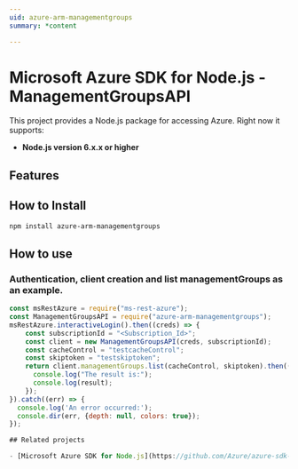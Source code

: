 ```yaml
---
uid: azure-arm-managementgroups
summary: *content

---
```

# Microsoft Azure SDK for Node.js - ManagementGroupsAPI
This project provides a Node.js package for accessing Azure. Right now it supports:
- **Node.js version 6.x.x or higher**

## Features


## How to Install

```bash
npm install azure-arm-managementgroups
```

## How to use

### Authentication, client creation and list managementGroups as an example.

```javascript
const msRestAzure = require("ms-rest-azure");
const ManagementGroupsAPI = require("azure-arm-managementgroups");
msRestAzure.interactiveLogin().then((creds) => {
    const subscriptionId = "<Subscription_Id>";
    const client = new ManagementGroupsAPI(creds, subscriptionId);
    const cacheControl = "testcacheControl";
    const skiptoken = "testskiptoken";
    return client.managementGroups.list(cacheControl, skiptoken).then((result) => {
      console.log("The result is:");
      console.log(result);
    });
}).catch((err) => {
  console.log('An error occurred:');
  console.dir(err, {depth: null, colors: true});
});

## Related projects

- [Microsoft Azure SDK for Node.js](https://github.com/Azure/azure-sdk-for-node)
